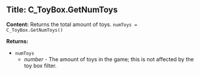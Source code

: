 ## Title: C_ToyBox.GetNumToys

**Content:**
Returns the total amount of toys.
`numToys = C_ToyBox.GetNumToys()`

**Returns:**
- `numToys`
  - *number* - The amount of toys in the game; this is not affected by the toy box filter.